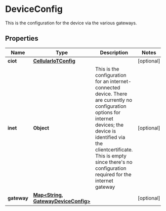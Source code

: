 

# DeviceConfig

This is the configuration for the device via the various gateways.

## Properties

| Name | Type | Description | Notes |
|------------ | ------------- | ------------- | -------------|
|**ciot** | [**CellularIoTConfig**](CellularIoTConfig.md) |  |  [optional] |
|**inet** | **Object** | This is the configuration for an internet-connected device. There are currently no configuration options for internet devices; the device is identified via the clientcertificate.  This is empty since there&#39;s no configuration required for the internet  gateway |  [optional] |
|**gateway** | [**Map&lt;String, GatewayDeviceConfig&gt;**](GatewayDeviceConfig.md) |  |  [optional] |



